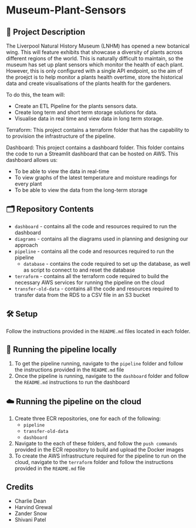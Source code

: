 # Museum-Plant-Sensors

## 📝 Project Description
The Liverpool Natural History Museum (LNHM) has opened a new botanical wing. This will feature exhibits that showcase a diversity of plants across different regions of the world. This is naturally difficult to maintain, so the museum has set up plant sensors which monitor the health of each plant. However, this is only configured with a single API endpoint, so the aim of the proejct is to help monitor a plants health overtime, store the historical data and create visualisations of the plants health for the gardeners. 

To do this, the team will:
- Create an ETL Pipeline for the plants sensors data.
- Create long term and short term storage solutions for data.
- Visualise data in real time and view data in long term storage.

Terraform:
This project contains a terraform folder that has the capability to to provision the infrastructure of the pipeline.

Dashboard:
This project contains a dashboard folder. This folder contains the code to run a Streamlit dashboard that can be hosted on AWS.
This dashboard allows us:
- To be able to view the data in real-time
- To view graphs of the latest temperature and moisture readings for every plant
- To be able to view the data from the long-term storage


## 🗂️ Repository Contents
- `dashboard` - contains all the code and resources required to run the dashboard
- `diagrams` - contains all the diagrams used in planning and designing our approach
- `pipeline` - contains all the code and resources required to run the pipeline
  - `database` - contains the code required to set up the database, as well as script to connect to and reset the database
- `terraform` - contains all the terraform code required to build the necessary AWS services for running the pipeline on the cloud
- `transfer-old-data` - contains all the code and resources required to transfer data from the RDS to a CSV file in an S3 bucket


## 🛠️ Setup

Follow the instructions provided in the `README.md` files located in each folder.


## 🏃 Running the pipeline locally

1. To get the pipeline running, navigate to the `pipeline` folder and follow the instructions provided in the `README.md` file
2. Once the pipeline is running, navigate to the `dashboard` folder and follow the `README.md` instructions to run the dashboard

## ☁️ Running the pipeline on the cloud

1. Create three ECR repositories, one for each of the following:
    - `pipeline`
    - `transfer-old-data`
    - `dashboard`
2. Navigate to the each of these folders, and follow the `push commands` provided in the ECR repository to build and upload the Docker images
3. To create the AWS infrastructure required for the pipeline to run on the cloud, navigate to the `terraform` folder and follow the instructions provided in the `README.md` file

## Credits
- Charlie Dean
- Harvind Grewal
- Zander Snow
- Shivani Patel
